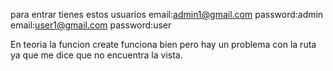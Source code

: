 para entrar tienes estos usuarios
email:admin1@gmail.com
password:admin
email:user1@gmail.com
password:user

En teoria la funcion create funciona bien pero hay un problema con la ruta ya que me dice que no encuentra la vista.
